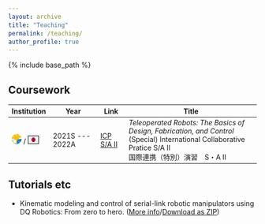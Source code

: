 ```yaml
---
layout: archive
title: "Teaching"
permalink: /teaching/
author_profile: true
---
```


{% include base_path %}

## Coursework

|Institution|Year|Link|Title|
|---|---|---|---|
|<img src="/images/utokyo.png" width="20" height="20"> / <img style='border:1px solid #000000' src="/images/japan_flag.png" width="20" height="15"> |2021S --- 2022A|[ICP S/A II](https://mmmarinho.github.io/teaching/FEN-CO3982S3)| *Teleoperated Robots: The Basics of Design, Fabrication, and Control* <br> (Special) International Collaborative Pratice S/A II <br> 国際連携（特別）演習　S・A II|

## Tutorials etc

- Kinematic modeling and control of serial-link robotic manipulators using DQ Robotics: From zero to hero. ([More info](https://github.com/dqrobotics/learning-dqrobotics-in-matlab/tree/master/robotic_manipulators)/[Download as ZIP](https://github.com/dqrobotics/learning-dqrobotics-in-matlab/archive/refs/heads/master.zip))
